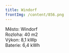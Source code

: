 ```yaml
---
title: Windorf
frontImg: /content/856.png
---
```

<!--StartFragment-->

Město: Windorf\
Rozloha: 40 m2\
Výkon: 8,1 kWp\
Baterie: 6,4 kWh

<!--EndFragment-->